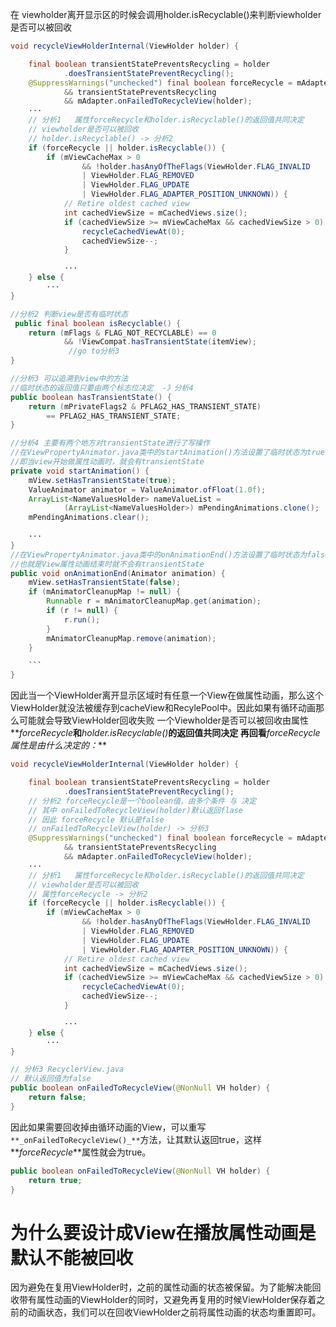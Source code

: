 在  viewholder离开显示区的时候会调用holder.isRecyclable()来判断viewholder是否可以被回收
```java
void recycleViewHolderInternal(ViewHolder holder) {

    final boolean transientStatePreventsRecycling = holder
            .doesTransientStatePreventRecycling();
    @SuppressWarnings("unchecked") final boolean forceRecycle = mAdapter != null
            && transientStatePreventsRecycling
            && mAdapter.onFailedToRecycleView(holder);
    ···
	// 分析1   属性forceRecycle和holder.isRecyclable()的返回值共同决定
	// viewholder是否可以被回收
	// holder.isRecyclable() -> 分析2
    if (forceRecycle || holder.isRecyclable()) {
        if (mViewCacheMax > 0
                && !holder.hasAnyOfTheFlags(ViewHolder.FLAG_INVALID
                | ViewHolder.FLAG_REMOVED
                | ViewHolder.FLAG_UPDATE
                | ViewHolder.FLAG_ADAPTER_POSITION_UNKNOWN)) {
            // Retire oldest cached view
            int cachedViewSize = mCachedViews.size();
            if (cachedViewSize >= mViewCacheMax && cachedViewSize > 0) {
                recycleCachedViewAt(0);
                cachedViewSize--;
            }

            ···
    } else {
        ···
}

//分析2 判断view是否有临时状态
 public final boolean isRecyclable() {
    return (mFlags & FLAG_NOT_RECYCLABLE) == 0
            && !ViewCompat.hasTransientState(itemView);
             //go to分析3
}

//分析3 可以追溯到view中的方法
//临时状态的返回值只要由两个标志位决定  -》分析4
public boolean hasTransientState() {
    return (mPrivateFlags2 & PFLAG2_HAS_TRANSIENT_STATE) 
        == PFLAG2_HAS_TRANSIENT_STATE;
}

//分析4 主要有两个地方对transientState进行了写操作
//在ViewPropertyAnimator.java类中的startAnimation()方法设置了临时状态为true
//即当view开始做属性动画时，就会有transientState
private void startAnimation() {
    mView.setHasTransientState(true);
    ValueAnimator animator = ValueAnimator.ofFloat(1.0f);
    ArrayList<NameValuesHolder> nameValueList =
            (ArrayList<NameValuesHolder>) mPendingAnimations.clone();
    mPendingAnimations.clear();
    
    ···
}
//在ViewPropertyAnimator.java类中的onAnimationEnd()方法设置了临时状态为false
//也就是View属性动画结束时就不会有transientState
public void onAnimationEnd(Animator animation) {
    mView.setHasTransientState(false);
    if (mAnimatorCleanupMap != null) {
        Runnable r = mAnimatorCleanupMap.get(animation);
        if (r != null) {
            r.run();
        }
        mAnimatorCleanupMap.remove(animation);
    }

    ```
}
```
因此当一个ViewHolder离开显示区域时有任意一个View在做属性动画，那么这个ViewHolder就没法被缓存到cacheView和RecylePool中。因此如果有循环动画那么可能就会导致ViewHolder回收失败
一个Viewholder是否可以被回收由属性**_forceRecycle_**和**_holder.isRecyclable()_**的返回值共同决定
再回看**_forceRecycle属性是由什么决定的：_**
```java
void recycleViewHolderInternal(ViewHolder holder) {

    final boolean transientStatePreventsRecycling = holder
            .doesTransientStatePreventRecycling();
	// 分析2 forceRecycle是一个boolean值，由多个条件 与 决定
	// 其中 onFailedToRecycleView(holder)默认返回flase
	// 因此 forceRecycle 默认是false
	// onFailedToRecycleView(holder) -> 分析3
    @SuppressWarnings("unchecked") final boolean forceRecycle = mAdapter != null
            && transientStatePreventsRecycling
            && mAdapter.onFailedToRecycleView(holder);
    ···
	// 分析1   属性forceRecycle和holder.isRecyclable()的返回值共同决定
	// viewholder是否可以被回收
	// 属性forceRecycle -> 分析2
    if (forceRecycle || holder.isRecyclable()) {
        if (mViewCacheMax > 0
                && !holder.hasAnyOfTheFlags(ViewHolder.FLAG_INVALID
                | ViewHolder.FLAG_REMOVED
                | ViewHolder.FLAG_UPDATE
                | ViewHolder.FLAG_ADAPTER_POSITION_UNKNOWN)) {
            // Retire oldest cached view
            int cachedViewSize = mCachedViews.size();
            if (cachedViewSize >= mViewCacheMax && cachedViewSize > 0) {
                recycleCachedViewAt(0);
                cachedViewSize--;
            }

            ···
    } else {
        ···
}

// 分析3 RecyclerView.java
// 默认返回值为false
public boolean onFailedToRecycleView(@NonNull VH holder) {
    return false;
}
```
因此如果需要回收掉由循环动画的View，可以重写`**_onFailedToRecycleView()_**`方法，让其默认返回true，这样**_forceRecycle_**属性就会为true。
```java
public boolean onFailedToRecycleView(@NonNull VH holder) {
    return true;
}
```
# 为什么要设计成View在播放属性动画是默认不能被回收
因为避免在复用ViewHolder时，之前的属性动画的状态被保留。为了能解决能回收带有属性动画的ViewHolder的同时，又避免再复用的时候ViewHolder保存着之前的动画状态，我们可以在回收ViewHolder之前将属性动画的状态均重置即可。
